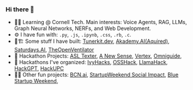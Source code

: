 ### Hi there 👋

- 🧑‍💻 Learning @ Cornell Tech. Main interests: Voice Agents, RAG, LLMs, Graph Neural Networks, NERFs, and Web Development.
- ⚙ I have fun with: `.py`, `.js`, `.ipynb`, `.css`, `.rb`, `.c`.
- 👷🏗️ Some stuff I have built: [Tunerkit.dev](https://tunerkit.dev), [Akademy.AI(Aquired)](https://www.akademy.ai), [Saturdays.AI](https://saturdays.ai/), [TheOpenVentilator](https://theopenventilator.com/)
- 🚧 Hackathon Projects: [ASL Texter](https://devpost.com/software/hackupc_asl_video_platform), [A New Sense](https://devpost.com/software/anewsense), [Vertex](https://devpost.com/software/vertex), [Omniguide](https://devpost.com/software/omniguide),
- 🤖 Hackathons I've organized: [IvyHacks](https://ivyhacks.ai/), [OSSHack](Osshack.com), [LlamaHack](https://llamahack.com), [HackGPT](https://hackgpt.devpost.com/), [HackUPC](https://hackupc.com/)
- 👨‍🎤 Other fun projects: [BCN.ai](https://bcn.ai/), [StartupWeekend Social Impact](https://www.youtube.com/watch?v=qQ_bJA7iWuo), [Blue Startup Weekend](https://www.youtube.com/watch?v=uvsQkV-TEC4),
